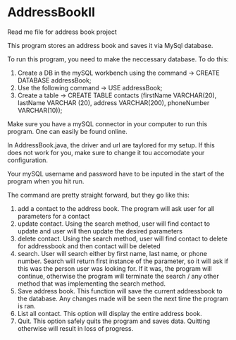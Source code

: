 # AddressBookII
Read me file for address book project

This program stores an address book and saves it via MySql database.

To run this program, you need to make the neccessary database. To do this:

1. Create a DB in the mySQL workbench using the command -> CREATE DATABASE addressBook;
2. Use the following command -> USE addressBook;
3. Create a table -> CREATE TABLE contacts (firstName VARCHAR(20), lastName VARCHAR (20), address VARCHAR(200), phoneNumber VARCHAR(10));

Make sure you have a mySQL connector in your computer to run this program. One can easily be found online.

In AddressBook.java, the driver and url are taylored for my setup. If this does not work for you, make sure to change it tou accomodate your configuration.

Your mySQL username and password have to be inputed in the start of the program when you hit run.

The command are pretty straight forward, but they go like this:

1. add a contact to the address book. The program will ask user for all parameters for a contact
2. update contact. Using the search method, user will find contact to update and user will then update the desired parameters
3. delete contact. Using the search method, user will find contact to delete for addressbook and then contact will be deleted
4. search. User will search either by first name, last name, or phone number. Search will return first instance of the parameter, so it will ask if this was the person user was looking for. If it was, the program will continue, otherwise the program will terminate the search / any other method that was implementing the search method.
5. Save address book. This function will save the current addressbook to the database. Any changes made will be seen the next time the program is ran.
6. List all contact. This option will display the entire address book.
7. Quit. This option safely quits the program and saves data. Quitting otherwise will result in loss of progress.
